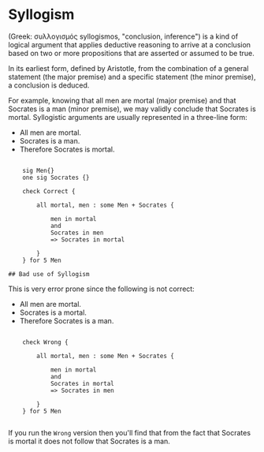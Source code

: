 ---
---
	
# Syllogism

(Greek: συλλογισμός syllogismos, 
"conclusion, inference") is a kind of logical argument 
that applies deductive reasoning to arrive at a 
conclusion based on two or more propositions that 
are asserted or assumed to be true.

In its earliest form, defined by Aristotle, from the 
combination of a general statement (the major premise) 
and a specific statement (the minor premise), a conclusion 
is deduced. 

For example, knowing that all men are mortal (major premise) 
and that Socrates is a man (minor premise), we may validly 
conclude that Socrates is mortal. Syllogistic arguments 
are usually represented in a three-line form:

*   All men are mortal.
*   Socrates is a man.
*   Therefore Socrates is mortal.
	
	
```alloy

	sig Men{}
	one sig Socrates {}

	check Correct {

		all mortal, men : some Men + Socrates {

			men in mortal
			and  
			Socrates in men 
			=> Socrates in mortal

		}
	} for 5 Men

```

	## Bad use of Syllogism

This is very error prone since the following is not correct:

* All men are mortal.
* Socrates is a mortal.
* Therefore Socrates is a man.

```alloy
	
	check Wrong {
	
		all mortal, men : some Men + Socrates {
	
			men in mortal
			and  
			Socrates in mortal 
			=> Socrates in men
	
		}
	} for 5 Men
	
```

If you run the `Wrong` version then you'll find that from the fact that Socrates 
is mortal it does not follow that Socrates is a man.
	
